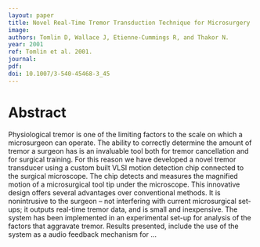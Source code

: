 ```yaml
---
layout: paper
title: Novel Real-Time Tremor Transduction Technique for Microsurgery
image:
authors: Tomlin D, Wallace J, Etienne-Cummings R, and Thakor N.
year: 2001
ref: Tomlin et al. 2001.
journal:
pdf:
doi: 10.1007/3-540-45468-3_45
---
```


# Abstract
 Physiological tremor is one of the limiting factors to the scale on which a microsurgeon can operate. The ability to correctly determine the amount of tremor a surgeon has is an invaluable tool both for tremor cancellation and for surgical training. For this reason we have developed a novel tremor transducer using a custom built VLSI motion detection chip connected to the surgical microscope. The chip detects and measures the magnified motion of a microsurgical tool tip under the microscope. This innovative design offers several advantages over conventional methods. It is nonintrusive to the surgeon – not interfering with current microsurgical set-ups; it outputs real-time tremor data, and is small and inexpensive. The system has been implemented in an experimental set-up for analysis of the factors that aggravate tremor. Results presented, include the use of the system as a audio feedback mechanism for …
